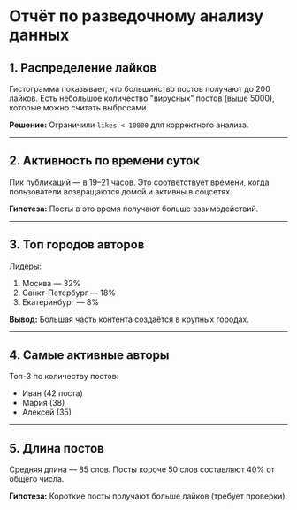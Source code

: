 # Отчёт по разведочному анализу данных

## 1. Распределение лайков

Гистограмма показывает, что большинство постов получают до 200 лайков. Есть небольшое количество "вирусных" постов (выше 5000), которые можно считать выбросами.

**Решение:** Ограничили `likes < 10000` для корректного анализа.

---

## 2. Активность по времени суток

Пик публикаций — в 19–21 часов. Это соответствует времени, когда пользователи возвращаются домой и активны в соцсетях.

**Гипотеза:** Посты в это время получают больше взаимодействий.

---

## 3. Топ городов авторов

Лидеры:
1. Москва — 32%
2. Санкт-Петербург — 18%
3. Екатеринбург — 8%

**Вывод:** Большая часть контента создаётся в крупных городах.

---

## 4. Самые активные авторы

Топ-3 по количеству постов:
- Иван (42 поста)
- Мария (38)
- Алексей (35)

---

## 5. Длина постов

Средняя длина — 85 слов. Посты короче 50 слов составляют 40% от общего числа.

**Гипотеза:** Короткие посты получают больше лайков (требует проверки).
